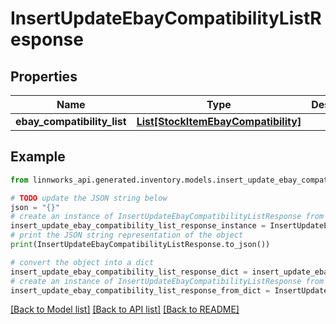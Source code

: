 # InsertUpdateEbayCompatibilityListResponse


## Properties

Name | Type | Description | Notes
------------ | ------------- | ------------- | -------------
**ebay_compatibility_list** | [**List[StockItemEbayCompatibility]**](StockItemEbayCompatibility.md) |  | [optional] 

## Example

```python
from linnworks_api.generated.inventory.models.insert_update_ebay_compatibility_list_response import InsertUpdateEbayCompatibilityListResponse

# TODO update the JSON string below
json = "{}"
# create an instance of InsertUpdateEbayCompatibilityListResponse from a JSON string
insert_update_ebay_compatibility_list_response_instance = InsertUpdateEbayCompatibilityListResponse.from_json(json)
# print the JSON string representation of the object
print(InsertUpdateEbayCompatibilityListResponse.to_json())

# convert the object into a dict
insert_update_ebay_compatibility_list_response_dict = insert_update_ebay_compatibility_list_response_instance.to_dict()
# create an instance of InsertUpdateEbayCompatibilityListResponse from a dict
insert_update_ebay_compatibility_list_response_from_dict = InsertUpdateEbayCompatibilityListResponse.from_dict(insert_update_ebay_compatibility_list_response_dict)
```
[[Back to Model list]](../README.md#documentation-for-models) [[Back to API list]](../README.md#documentation-for-api-endpoints) [[Back to README]](../README.md)


